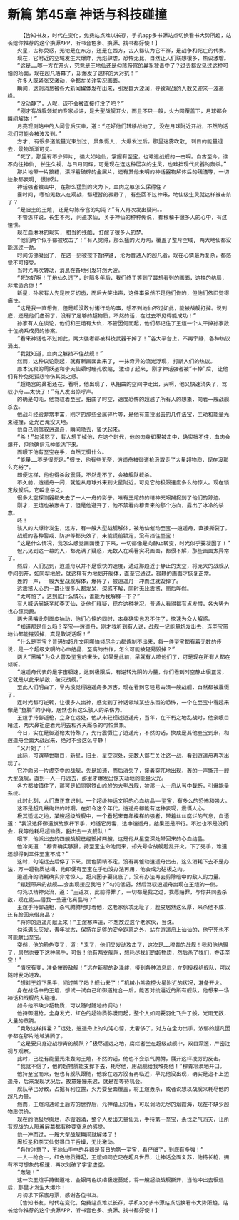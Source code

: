 # 新篇 第45章 神话与科技碰撞
        【告知书友，时代在变化，免费站点难以长存，手机app多书源站点切换看书大势所趋，站长给你推荐的这个换源APP，听书音色多、换源、找书都好使！】
       火星，古称荧惑，无论是在东方，还是在西方，古人都认为它不祥，是战争和死亡的代表。
       现在，它附近的空域发生大爆炸，光焰肆虐，恐怖无比，自然让人们联想很多，热议激增。
       “这是……哪一方在开火，究竟是王地仙还是勾陈帝宫的鼻祖被击中了？过去都没见过这种可怕的场面，现在超凡落幕了，却爆发了这样的大对抗！”
       许多人既紧张又激动，全都在关注实况画面。
       瞬间，这则消息被各大新闻媒体发布出来，引发巨大波澜，导致观战的人数又迎来一波高峰。
       “没动静了，人呢，该不会被直接打没了吧？”
       “刚才有战舰领域的专家点评，是大型战舰开火，而且不只一艘，火力网覆盖下，月球都会瞬间解体！”
       月亮观测站中的人闻言后庆幸，道：“还好他们转移战地了, 没在月球附近开战，不然的话我们可能会被波及到。”
       方才, 有很多道能量光束划过, 景象慑人, 大爆发过后，那里迷雾吹散, 刺目的能量退去，景物渐渐可见。
       “死了，那里有不少碎片, 强大如地仙，掌握有至宝，也难逃战舰的一击啊。自古至今，谁不向往神仙, 长生久视，与日月同辉，可是现在连这种层次的生灵，也难挡现代武器的轰杀。”
       那片地带一片狼藉，漂浮着破碎的金属片，还有其他未明的神话器物解体后的残渣等，一切迹象都表明, 很惨烈。
       神话强者被击中, 在那么猛烈的火力下，血肉之躯怎么保得住？
       霎时间, 哪怕无数人在观战，都短暂的寂静了, 有些回不过神来，地仙级生灵就这样被击杀了？
       “是旧土的王煊, 还是勾陈帝宫的勾沌？”有人再次发出疑问。。
       不管怎样说，长生不死, 问道求仙, 关于神仙的种种传说, 都根植于很多人的心中，有过憧憬。
       现在血淋淋的现实, 相当的残酷, 打醒了很多人的梦。
       “他们两个似乎都被攻击了！”有人觉得，那么猛的火力网，覆盖了整片空域, 两大地仙都没能逃过一劫。
       时间仿佛凝固了, 在这一刻被按下暂停键, 沦为普通人的超凡者，现在心情最为复杂，都感觉不可接受。
       当时光再次转动，消息在各地引发轩然大波。
       “死的好啊！王地仙久违了，时隔多年后，我们终于等到了最想看到的画面，这样的结局，非常适合你！”
       新星，孙家有人先是咬牙切齿，而后大笑出声，这件事虽然不是他们做的，但他们依旧觉得痛快。
       “这是我一直想做，但是却没敢付诸行动的事，想不到地仙不过如此，能被战舰打掉。说到底，还是他们虚弱了，没有了足够的超物质，不然的话，在过去不见得能成功！”
       孙家有人在谈论，他们和王煊有大仇，不管因何而起，他们都记住了王煊一个人干掉孙家数十位嫡系成员的惨案。
       “看来神话也不过如此，两大强者都被科技武器干掉了！”各大平台上，不再宁静，各种热议涌出。
       “我就知道，血肉之躯挡不住战舰！”
       然而，这种议论刚起，就有新画面出来了, 一抹奇异的流光浮现, 打断人们的热议。
       原本沉寂的周妖圣和李天仙顿时瞳孔收缩, 激动了起来, 刚才神话强者被“干掉”后, 让他们有种兔死狐悲物伤其类之感。
       “超绝宫的鼻祖还在，看啊，他出现了，从扭曲的空间中走出，天啊，他又快速消失了，驾驭小舟……太快了！”有人发出惊呼声。
       的确是勾沌，他驾驭着至宝，扭曲了时空，速度恐怖的超越了所有人的想象，向着一艘战舰杀去。
       他战斗经验非常丰富，刚才的那些金属碎片等，是他有意投出去的几件法宝，主动和能量光束碰撞，让光芒淹没天地。
       他自己则驾驭逍遥舟，瞬间隐去，蛰伏起来。
       “杀！”勾沌怒了，有人想干掉他，在这个时代，他的肉身如果被击中，确实挡不住，血肉会爆开，但他确信元神能活下来。
       而眼下他有至宝在手，自然无惧什么。
       “能量……不是很充足。”很快，他有些无奈，逍遥舟被御道枪汲取走了大量超物质，现在没那么充裕了。
       即便这样，他也得杀敌震慑，不然走不了，会被舰队截杀。
       不久前，逍遥舟一闪，就能从月球外来到火星附近，可见它的极限速度多么的惊人。现在锁定敌舰后，它瞬息杀之。
       很多太空探测器都失去了一人一舟的影子，唯有王煊的的精神天眼捕捉到了他们的踪迹。
       刚才，王煊也被轰击了，但是他避开了，他不禁看向穆青来的那个方向，露出了冰冷的杀意。
       咚！
       骇人的大爆炸发生，远方，有一艘大型战舰解体，被地仙催动至宝——逍遥舟，直接撕裂了。
       战舰的各种警戒、防护等都失效了，未能提前锁定，没有挡住至宝！
       “这是什么情况，我怎么感觉画面慢了下来，一切都像是向静止转变，时光似乎要凝固了！”
       但凡见到这一幕的人，都充满了疑惑，无数人在观看实况画面，都很不解，那些画面太异常了。
       然后，人们见到，逍遥舟以并不是很快的速度，通过那趋近于静止的太空，将庞大的战舰从中间剖开，如同犁地般，就这样有力地划开舰体，直至它通过，寂静的画面才恢复正常。
       轰的一声，一艘大型战舰解体，爆碎了，被逍遥舟一冲而过就毁掉了。
       这震撼人心的一幕让很多人都发呆，深感不解，同时无比震撼，而后哗然。
       “太可怕了，这到底什么情况，谁能为我解释一下？”
       有人喊话周妖圣和李天仙，让他们释疑，现在这种状况，普通人看得都有点发懵，各大势力也心惊肉跳。
       两大黑嘴此刻面皮抽动，他们心惊的同时，本身确实也忍不住了，快速为众人解惑。
       “知道那是什么吗？至宝——逍遥舟，刚才我听到有人说，战舰一记能量炮发出去，连至宝带地仙都能摧毁掉，真是敢说话啊！”
       “什么是至宝？普通的超凡文明哪怕倾尽全力都炼制不出来，每一件至宝都有着无数的传说，是一个超级文明的心血结晶，至高的杰作，怎么可能被轻易毁掉？”
       两大“黑嘴”为众人普及至宝的来头，如果是此前，早就有人喷他们了，可是现在所有人都在倾听。
       “逍遥舟代表的是宇宙极速，达到极限后，有逆转光阴的力量，你们看到时空静止很正常，它就是以此来杀敌，破灭战舰。”
       至此人们明白了，早先没觉得逍遥舟多厉害，现在看到它轻易击溃一艘战舰，自然都被震慑了。
       连时光都可逆转，让很多人出神，感觉到了神话领域某些东西的恐怖，一个在至宝中看起来像是“鱼腩”的小舟，居然也有这么骇人的杀伤力。
       王煊手持御道枪，立身在远处，他从未轻视过逍遥舟，当年，在不朽之地乱战时，他亲眼目睹过，两大鼻祖逆着光阴去和齐天厮杀的可怕景象。
       今日，实在是御道枪太特殊了，先行震慑住了逍遥舟，不然的话，换成是其他至宝到来，和逍遥舟全面大战起来，绝对不会这么平静！
       “又开始了！”
       此际，可谓举世瞩目，新星，旧土，星空深处，无数人都在关注这一战，看到逍遥舟再次出现了。
       它冲向另一片虚空中的战舰，先是加速，而后消失了，接着突兀地出现，轰的一声撕开一艘大型战舰，直到一人一舟远去，那里才爆发出惊天动地的能量火光。
       各方都被镇住了，那可是如同钢铁山岭般的大型战舰，被那一人一舟从当中截断，引爆能量系统。
       此时此刻，人们真正意识到，一个超级神话文明的心血结晶——至宝，有多么的恐怖和强大。
       这不是超凡最绚烂的时期，在如今这个年代，逍遥舟都能有这种表现，震慑人心。
       极其遥远之地，某艘超级战舰中，一个看起来青年模样的强者，带着丝丝腐烂的气息，自语道：“我没选择御道旗的旗杆下手，知道它厉害，选中逍遥舟，结果还是不行。不过也不是没机会，我等他耗尽超物质，豁出去一支舰队！”
       眼下，他派出去的四艘战舰已经毁掉两艘，这是他从星空深处带回来的心血结晶。
       他冷笑道：“穆青确实够狠，持至宝生命池而来，却先号令战舰趁乱开火，下了死手，难道还想得到三件至宝不成？”
       这时，勾沌远去后停了下来，面色阴晴不定，没有再催动逍遥舟出击，这么消耗下去不是办法，万一超物质枯竭，他即便有至宝在手也没办法再用，他会成为砧板之肉。
       逍遥舟的消耗确实非常惊人，超凡因子要见底了，没有办法再去剪除暗中的敌人的力量。
       “甄超带来的战舰……会出现接应我吧？”勾沌低语，然后驾驭逍遥舟出现在王煊的一侧。
       勾沌以精神交流，道：“王道友，此前得罪了，一切都是我之过，我愿赔罪，与你共同去杀敌，现在能……借我一些造化真晶吗？”
       王煊手持御道枪，杀气腾腾地盯着他，这老家伙忒无耻了，脸皮居然这么厚，来杀他不成，还有脸回来借真晶？
       “将你的逍遥舟献上来！”王煊寒声道，不想放过这个老家伙，当诛。
       勾沌满头灰发，青年状态，保持在足够的安全距离之外，站在逍遥舟上讪讪的，他宁死也不可能献出至宝。
       突然，他的脸色变了，道：“来了，他们又发动攻击了，这次是……穆青的战舰！我和他结盟了，居然也要下这种黑手，可恨！他有两支舰队，想耗尽我们的超物质，然后杀了我们，夺走至宝！”
       “情况有变，准备摧毁敌舰！”远在新星的赵泽峻，接到各种消息后，立刻授权给舰队，可以随时发动进攻。
       “想对王煊下黑手，问过熊了吗？舰仙来了！”机械小熊监控火星附近的状况，准备开火。
       身在战场中的王煊，想试一试自己和御道枪合一后，能否对抗逼近的所有舰队，他想来一场神话和战舰的大碰撞。
       如今他不缺少超物质，可以随时随地的调动！
       他持御道枪，全身发光，红色的超物质弥漫而起，整个人如同要羽化飞升了般，光雨无数，大量的蒸腾。
       “竟敢这样挥霍？”远处，逍遥舟上的勾沌心惊，太奢侈了，对方在全力出手，浓郁的超凡因子都在那片地域沸腾了。
       “这是要只身迎战穆青的舰队？”极尽遥远之地，腐烂者坐在超级战舰中，双目深邃，严密注视与观察。
       此时，已经有能量光束轰向王煊，不然的话，他也不会杀气腾腾，展开这样凌厉的反击。
       “我就不信了，他的超物质能支撑下去，耗尽他，用战舰给我堆死他！”穆青冷漠地开口。
       他持至宝而来，但也有舰队跟随，他躲在远方没有再临近，早先他没出现，确实是追不上逍遥舟，后来发现状况后，故意姗姗来迟，就是在等待机会。
       舰队早已分散，占据有利位置，火力要全面覆盖，将王煊轰杀，或者说想以战舰来耗尽他的超凡力量。
       然而，王煊沟通命土后方的世界后，元神踏上归程，可以调动无尽的烟霞海，现在不缺少超物质供给。
       现在的他极尽绚烂，赤霞汹涌，整个人发出无量仙光，手持第一至宝，杀伐之气滔天，让所有观战的人隔着屏幕都有种要窒息的感觉。
       他一冲而过，一艘大型战舰瞬间就解体了！
       周妖圣和李天仙觉得口干舌燥，无比激动。
       “各位注意了，王地仙手中的兵器是昔日的第一至宝，看仔细了，到底有多强！”
       一人一枪合一，红色物质腾起，王煊如同立足在超凡世界，让神话全面复苏，他持长枪，拥有不可想象的极速，再次划破了宇宙虚空。
       “轰隆！”
       这一次王煊手持御道枪，金银两色纹络极速蔓延，将一艘超级战舰撕开，当他冲出去很远后，那里才发生大爆炸！
       月初求下保底月票，感谢各位书友。
       【告知书友，时代在变化，免费站点难以长存，手机app多书源站点切换看书大势所趋，站长给你推荐的这个换源APP，听书音色多、换源、找书都好使！】